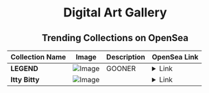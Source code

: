 <div align="center">

# Digital Art Gallery

## Trending Collections on OpenSea

| Collection Name                       | Image                                                                                     | Description                       | OpenSea Link                                                                                          |
|---------------------------------------|-------------------------------------------------------------------------------------------|-----------------------------------|--------------------------------------------------------------------------------------------------------|
| **LEGEND** | ![Image](https://i.seadn.io/s/raw/files/6abd6a6f5ccbf80c81a21d6517d72447.png?w=500&auto=format?w=200&auto=format) | GOONER | <details><summary>Link</summary>[LEGEND](https://opensea.io/collection/legend-122)</details> |
| **Itty Bitty** | ![Image](https://i.seadn.io/s/raw/files/06a3a494f9bd6d91ddc8b237581680fe.png?w=500&auto=format?w=200&auto=format) |  | <details><summary>Link</summary>[Itty Bitty](https://opensea.io/collection/itty-bitty)</details> |

</div>